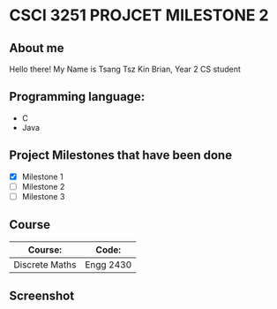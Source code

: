 # CSCI 3251 PROJCET MILESTONE 2
## About me 
Hello there! My Name is Tsang Tsz Kin Brian, Year 2 CS student

## Programming language:
* C
* Java

## Project Milestones that have been done 
- [x] Milestone 1
- [ ] Milestone 2
- [ ] Milestone 3
## Course 
Course:|Code:
------------ |------------
Discrete Maths| Engg 2430

## Screenshot
